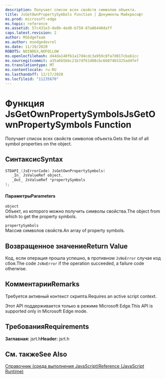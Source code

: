 ```yaml
---
description: Получает список всех свойств символов объекта.
title: JsGetOwnPropertySymbols Function | Документы Майкрософт
ms.prod: microsoft-edge
ms.topic: reference
ms.assetid: 57c431e3-de0b-4ed0-b750-87a86448daff
caps.latest.revision: 2
author: MSEdgeTeam
ms.author: msedgedevrel
ms.date: 11/19/2020
ROBOTS: NOINDEX,NOFOLLOW
ms.openlocfilehash: d44da140f61a17d4cdc3a959c8fa7d017cbab1cc
ms.sourcegitcommit: a35a6b5bbc21b7df61d08cbc6b074b5325ad4fef
ms.translationtype: MT
ms.contentlocale: ru-RU
ms.lasthandoff: 12/17/2020
ms.locfileid: "11235670"
---
```

# <span data-ttu-id="de2af-103">Функция JsGetOwnPropertySymbols</span><span class="sxs-lookup"><span data-stu-id="de2af-103">JsGetOwnPropertySymbols Function</span></span>

<span data-ttu-id="de2af-104">Получает список всех свойств символов объекта.</span><span class="sxs-lookup"><span data-stu-id="de2af-104">Gets the list of all symbol properties on the object.</span></span>  
  
## <span data-ttu-id="de2af-105">Синтаксис</span><span class="sxs-lookup"><span data-stu-id="de2af-105">Syntax</span></span>  
  
```cpp  
STDAPI_(JsErrorCode) JsGetOwnPropertySymbols(  
   _In_ JsValueRef object,  
   _Out_ JsValueRef *propertySymbols  
);  
```  
  
#### <span data-ttu-id="de2af-106">Параметры</span><span class="sxs-lookup"><span data-stu-id="de2af-106">Parameters</span></span>  
 `object`  
 <span data-ttu-id="de2af-107">Объект, из которого можно получить символы свойства.</span><span class="sxs-lookup"><span data-stu-id="de2af-107">The object from which to get the property symbols.</span></span>  
  
 `propertySymbols`  
 <span data-ttu-id="de2af-108">Массив символов свойств.</span><span class="sxs-lookup"><span data-stu-id="de2af-108">An array of property symbols.</span></span>  
  
## <span data-ttu-id="de2af-109">Возвращенное значение</span><span class="sxs-lookup"><span data-stu-id="de2af-109">Return Value</span></span>  
 <span data-ttu-id="de2af-110">Код, если операция прошла успешно, в противном `JsNoError` случае код сбоя.</span><span class="sxs-lookup"><span data-stu-id="de2af-110">The code `JsNoError` if the operation succeeded, a failure code otherwise.</span></span>  
  
## <span data-ttu-id="de2af-111">Комментарии</span><span class="sxs-lookup"><span data-stu-id="de2af-111">Remarks</span></span>  
 <span data-ttu-id="de2af-112">Требуется активный контекст скрипта.</span><span class="sxs-lookup"><span data-stu-id="de2af-112">Requires an active script context.</span></span>  
  
 <span data-ttu-id="de2af-113">Этот API поддерживается только в режиме Microsoft Edge.</span><span class="sxs-lookup"><span data-stu-id="de2af-113">This API is supported only in Microsoft Edge mode.</span></span>  
  
## <span data-ttu-id="de2af-114">Требования</span><span class="sxs-lookup"><span data-stu-id="de2af-114">Requirements</span></span>  
 <span data-ttu-id="de2af-115">**Заглавная:** jsrt.h</span><span class="sxs-lookup"><span data-stu-id="de2af-115">**Header:** jsrt.h</span></span>  
  
## <span data-ttu-id="de2af-116">См. также</span><span class="sxs-lookup"><span data-stu-id="de2af-116">See Also</span></span>  
 [<span data-ttu-id="de2af-117">Справочник (среда выполнения JavaScript)</span><span class="sxs-lookup"><span data-stu-id="de2af-117">Reference (JavaScript Runtime)</span></span>](../chakra-hosting/reference-javascript-runtime.md)
